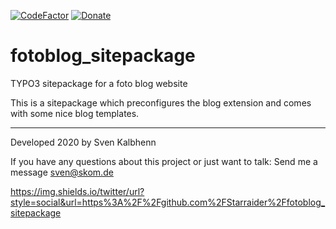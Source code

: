 [![CodeFactor](https://www.codefactor.io/repository/github/starraider/fotoblog_sitepackage/badge)](https://www.codefactor.io/repository/github/starraider/fotoblog_sitepackage)
[![Donate](https://img.shields.io/badge/Donate-PayPal-green.svg)](https://PayPal.me/SvenKalbhenn)

# fotoblog_sitepackage

TYPO3 sitepackage for a foto blog website


This is a sitepackage which preconfigures the blog extension and comes with some nice blog templates.

---

Developed 2020 by Sven Kalbhenn

If you have any questions about this project or just want to talk:
Send me a message [sven@skom.de](mailto:sven@skom.de)

https://img.shields.io/twitter/url?style=social&url=https%3A%2F%2Fgithub.com%2FStarraider%2Ffotoblog_sitepackage
